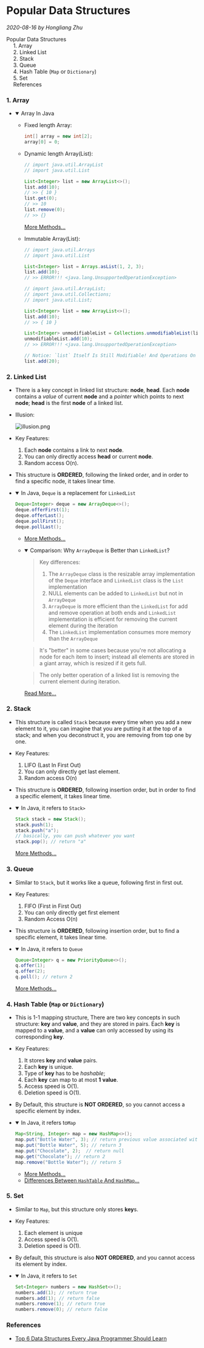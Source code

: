 # Popular Data Structures

*2020-08-16 by Hongliang Zhu*

<div id="toc">

- [Popular Data Structures](#popular-data-structures)
    - [1. Array](#1-array)
    - [2. Linked List](#2-linked-list)
    - [2. Stack](#2-stack)
    - [3. Queue](#3-queue)
    - [4. Hash Table (`Map` or `Dictionary`)](#4-hash-table-map-or-dictionary)
    - [5. Set](#5-set)
    - [References](#references)

</div>

### 1. Array

* <details open><summary>Array In Java</summary>


  * Fixed length Array:
  
    ```java
    int[] array = new int[2];
    array[0] = 0;
    ```

  * Dynamic length Array(List):
  
    ```java
    // import java.util.ArrayList
    // import java.util.List
    
    List<Integer> list = new ArrayList<>();
    list.add(10);
    // >> { 10 }
    list.get(0);
    // >> 10
    list.remove(0);
    // >> {}
    ```
    [More Methods...](https://docs.oracle.com/javase/8/docs/api/java/util/List.html)

  * Immutable Array(List):

    ```java
    // import java.util.Arrays
    // import java.util.List

    List<Integer> list = Arrays.asList(1, 2, 3);
    list.add(10);
    // >> ERROR!!! <java.lang.UnsupportedOperationException>
    ```
    ```java
    // import java.util.ArrayList;
    // import java.util.Collections;
    // import java.util.List;

    List<Integer> list = new ArrayList<>();
    list.add(10);
    // >> { 10 }

    List<Integer> unmodifiableList = Collections.unmodifiableList(list);
    unmodifiableList.add(10);
    // >> ERROR!!! <java.lang.UnsupportedOperationException>

    // Notice: `list` Itself Is Still Modifiable! And Operations On `list` Update Both `list` And `UnmodifiableList`
    list.add(20);
    ```
  

### 2. Linked List

* There is a key concept in linked list structure: **node**, **head**. Each **node** contains a *value* of current **node** and a *pointer* which points to next **node**; **head** is the first **node** of a linked list.

* Illusion:

  ![illusion.png](https://media.geeksforgeeks.org/wp-content/uploads/singly-linkedlist.png)

* Key Features:

  1. Each **node** contains a link to next **node**.
  2. You can only directly access **head** or current **node**.
  3. Random access O(n).

* This structure is **ORDERED**, following the linked order, and in order to find a specific node, it takes linear time.

* <details open><summary>In Java, <code>Deque</code> is a replacement for <code>LinkedList</code></summary>

  ```java
  Deque<Integer> deque = new ArrayDeque<>();
  deque.offerFirst(1);
  deque.offerLast();
  deque.pollFirst();
  deque.pollLast();
  ```
  - [More Methods...](https://docs.oracle.com/javase/8/docs/api/java/util/Deque.html)

  - <details open><summary>Comparison: Why <code>ArrayDeque</code> is Better than <code>LinkedList</code>?</summary>

    >Key differences:
    >   1. The `ArrayDeque` class is the resizable array implementation of the `Deque` interface and `LinkedList` class is the `List` implementation
    >   2. NULL elements can be added to `LinkedList` but not in `ArrayDeque`
    >   3. `ArrayDeque` is more efficient than the `LinkedList` for add and remove operation at both ends and `LinkedList` implementation is efficient for removing the current element during the iteration
    >   4. The `LinkedList` implementation consumes more memory than the `ArrayDeque`

    >It's "better" in some cases because you're not allocating a node for each item to insert; instead all elements are stored in a giant array, which is resized if it gets full.

    >The only better operation of a linked list is removing the current element during iteration.

    [Read More...](https://stackoverflow.com/questions/6163166/why-is-arraydeque-better-than-linkedlist)


### 2. Stack

* This structure is called `Stack` because every time when you add a new element to it, you can imagine that you are putting it at the top of a stack; and when you deconstruct it, you are removing from top one by one.

* Key Features:
  
  1. LIFO (Last In First Out)
  2. You can only directly get last element.
  3. Random access O(n)

* This structure is **ORDERED**, following insertion order, but in order to find a specific element, it takes linear time.

* <details open><summary>In Java, it refers to <code>Stack></code></summary>

  ```java
  Stack stack = new Stack();
  stack.push(1);
  stack.push("a");
  // basically, you can push whatever you want
  stack.pop(); // return "a"
  ```
  [More Methods...](https://docs.oracle.com/javase/7/docs/api/java/util/Stack.html)


### 3. Queue

* Similar to `Stack`, but it works like a queue, following first in first out.

* Key Features:
  
  1. FIFO (First in First Out)
  2. You can only directly get first element
  3. Random Access O(n)

* This structure is **ORDERED**, following insertion order, but to find a specific element, it takes linear time.

* <details open><summary>In Java, it refers to <code>Queue</code></summary>

  ```java
  Queue<Integer> q = new PriorityQueue<>();
  q.offer(1);
  q.offer(2); 
  q.poll(); // return 2
  ```
  [More Methods...](https://docs.oracle.com/javase/8/docs/api/java/util/Queue.html)


### 4. Hash Table (`Map` or `Dictionary`)

* This is 1-1 mapping structure, There are two key concepts in such structure: **key** and **value**, and they are stored in pairs. Each **key** is mapped to a **value**, and a **value** can only accessed by using its corresponding **key**.

* Key Features:
  
  1. It stores **key** and **value** pairs.
  2. Each **key** is unique.
  3. Type of **key** has to be *hashable*;
  4. Each **key** can map to at most **1** **value**.
  5. Access speed is O(1).
  6. Deletion speed is O(1).

* By Default, this structure is **NOT ORDERED**, so you cannot access a specific element by index.

* <details open><summary>In Java, it refers to<code>Map</code></summary>

  ```java
  Map<String, Integer> map = new HashMap<>();
  map.put("Bottle Water", 3); // return previous value associated with "Bottle Water", in this case, null
  map.put("Bottle Water", 5); // return 3
  map.put("Chocolate", 2);  // return null
  map.get("Chocolate"); // return 2
  map.remove("Bottle Water"); // return 5
  ```
  - [More Methods...](https://docs.oracle.com/javase/8/docs/api/java/util/Map.html)
  - [Differences Between `HashTable` And `HashMap`...](https://beginnersbook.com/2014/06/difference-between-hashmap-and-hashtable/)


### 5. Set

* Similar to `Map`, but this structure only stores **key**s.

* Key Features:
  
  1. Each element is unique
  2. Access speed is O(1).
  3. Deletion speed is O(1).

* By default, this structure is also **NOT ORDERED**, and you cannot access its element by index.

* <details open><summary>In Java, it refers to <code>Set</code></summary>

  ```java
  Set<Integer> numbers = new HashSet<>();
  numbers.add(1); // return true
  numbers.add(1); // return false
  numbers.remove(1); // return true
  numbers.remove(0); // return false
  ```

### References

* [Top 6 Data Structures Every Java Programmer Should Learn](https://www.java67.com/2013/08/ata-structures-in-java-programming-array-linked-list-map-set-stack-queue.html)
